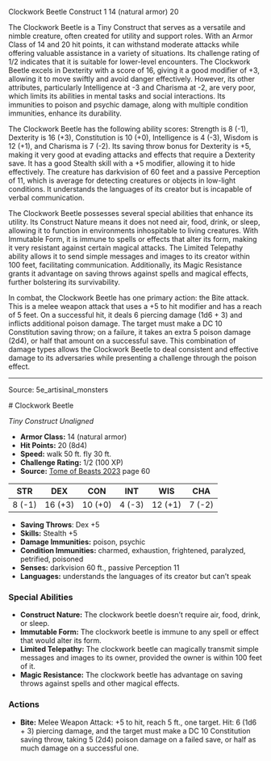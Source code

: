 <MonsterName/>Clockwork Beetle</MonsterName>
<CreatureType/>Construct</CreatureType>
<CR/>1</CR>
<AC/>14 (natural armor)</AC>
<HP/>20</HP>
<summary>The Clockwork Beetle is a Tiny Construct that serves as a versatile and nimble creature, often created for utility and support roles. With an Armor Class of 14 and 20 hit points, it can withstand moderate attacks while offering valuable assistance in a variety of situations. Its challenge rating of 1/2 indicates that it is suitable for lower-level encounters. The Clockwork Beetle excels in Dexterity with a score of 16, giving it a good modifier of +3, allowing it to move swiftly and avoid danger effectively. However, its other attributes, particularly Intelligence at -3 and Charisma at -2, are very poor, which limits its abilities in mental tasks and social interactions. Its immunities to poison and psychic damage, along with multiple condition immunities, enhance its durability.</summary>

<detail>

The Clockwork Beetle has the following ability scores: Strength is 8 (-1), Dexterity is 16 (+3), Constitution is 10 (+0), Intelligence is 4 (-3), Wisdom is 12 (+1), and Charisma is 7 (-2). Its saving throw bonus for Dexterity is +5, making it very good at evading attacks and effects that require a Dexterity save. It has a good Stealth skill with a +5 modifier, allowing it to hide effectively. The creature has darkvision of 60 feet and a passive Perception of 11, which is average for detecting creatures or objects in low-light conditions. It understands the languages of its creator but is incapable of verbal communication.

The Clockwork Beetle possesses several special abilities that enhance its utility. Its Construct Nature means it does not need air, food, drink, or sleep, allowing it to function in environments inhospitable to living creatures. With Immutable Form, it is immune to spells or effects that alter its form, making it very resistant against certain magical attacks. The Limited Telepathy ability allows it to send simple messages and images to its creator within 100 feet, facilitating communication. Additionally, its Magic Resistance grants it advantage on saving throws against spells and magical effects, further bolstering its survivability.

In combat, the Clockwork Beetle has one primary action: the Bite attack. This is a melee weapon attack that uses a +5 to hit modifier and has a reach of 5 feet. On a successful hit, it deals 6 piercing damage (1d6 + 3) and inflicts additional poison damage. The target must make a DC 10 Constitution saving throw; on a failure, it takes an extra 5 poison damage (2d4), or half that amount on a successful save. This combination of damage types allows the Clockwork Beetle to deal consistent and effective damage to its adversaries while presenting a challenge through the poison effect.</detail>



---

Source: 5e_artisinal_monsters

<statblock>
# Clockwork Beetle

*Tiny* *Construct* *Unaligned*

- **Armor Class:** 14 (natural armor)
- **Hit Points:** 20 (8d4)
- **Speed:** walk 50 ft. fly 30 ft.
- **Challenge Rating:** 1/2 (100 XP)
- **Source:** [Tome of Beasts 2023](https://koboldpress.com/kpstore/product/tome-of-beasts-1-2023-edition/) page 60

| STR | DEX | CON | INT | WIS | CHA |
| --- | --- | --- | --- | --- | --- |
| 8 (-1) | 16 (+3) | 10 (+0) | 4 (-3) | 12 (+1) | 7 (-2) |

- **Saving Throws**: Dex +5
- **Skills:** Stealth +5
- **Damage Immunities:** poison, psychic
- **Condition Immunities:** charmed, exhaustion, frightened, paralyzed, petrified, poisoned
- **Senses:** darkvision 60 ft., passive Perception 11
- **Languages:** understands the languages of its creator but can’t speak

### Special Abilities

- **Construct Nature:** The clockwork beetle doesn’t require air, food, drink, or sleep.
- **Immutable Form:** The clockwork beetle is immune to any spell or effect that would alter its form.
- **Limited Telepathy:** The clockwork beetle can magically transmit simple messages and images to its owner, provided the owner is within 100 feet of it.
- **Magic Resistance:** The clockwork beetle has advantage on saving throws against spells and other magical effects.

### Actions

- **Bite:** Melee Weapon Attack: +5 to hit, reach 5 ft., one target. Hit: 6 (1d6 + 3) piercing damage, and the target must make a DC 10 Constitution saving throw, taking 5 (2d4) poison damage on a failed save, or half as much damage on a successful one.
</statblock>


